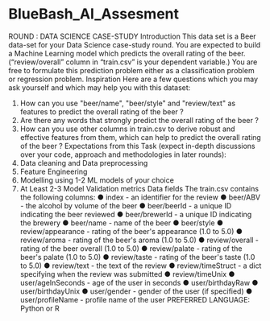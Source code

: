 # BlueBash_AI_Assesment

ROUND : DATA SCIENCE CASE-STUDY 
Introduction 
This data set is a Beer data-set for your Data Science case-study round. You are expected to 
build a Machine Learning model which predicts the overall rating of the beer. (“review/overall” 
column in “train.csv” is your dependent variable.) 
You are free to formulate this prediction problem either as a classification problem or regression 
problem. 
Inspiration 
Here are a few questions which you may ask yourself and which may help you with this dataset: 
1. How can you use "beer/name", "beer/style" and "review/text" as features to predict the overall 
rating of the beer ? 
2. Are there any words that strongly predict the overall rating of the beer ? 
3. How can you use other columns in train.csv to derive robust and effective features from them, 
which can help to predict the overall rating of the beer ? 
Expectations from this Task
 (expect in-depth discussions over your code, 
approach and methodologies in later rounds): 
1. Data cleaning and Data preprocessing 
2. Feature Engineering 
3. Modelling using 1-2 ML models of your choice 
4. At Least 2-3 Model Validation metrics 
Data fields 
The train.csv contains the following columns: 
● index - an identifier for the review 
● beer/ABV - the alcohol by volume of the beer 
● beer/beerId - a unique ID indicating the beer reviewed 
● beer/brewerId - a unique ID indicating the brewery 
● beer/name - name of the beer 
● beer/style 
● review/appearance - rating of the beer's appearance (1.0 to 5.0) 
● review/aroma - rating of the beer's aroma (1.0 to 5.0) 
● review/overall - rating of the beer overall (1.0 to 5.0) 
● review/palate - rating of the beer's palate (1.0 to 5.0) 
● review/taste - rating of the beer's taste (1.0 to 5.0) 
● review/text - the text of the review 
● review/timeStruct - a dict specifying when the review was submitted 
● review/timeUnix 
● user/ageInSeconds - age of the user in seconds 
● user/birthdayRaw 
● user/birthdayUnix 
● user/gender - gender of the user (if specified) 
● user/profileName - profile name of the user 
PREFERRED LANGUAGE: 
Python or R 
